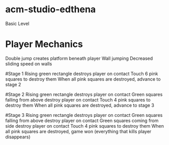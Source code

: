 # acm-studio-edthena

Basic Level

# Player Mechanics
Double jump creates platform beneath player
Wall jumping
Decreased sliding speed on walls

#Stage 1
Rising green rectangle destroys player on contact
Touch 6 pink squares to destroy them
When all pink squares are destroyed, advance to stage 2

#Stage 2
Rising green rectangle destroys player on contact
Green squares falling from above destroy player on contact
Touch 4 pink squares to destroy them
When all pink squares are destroyed, advance to stage 3

#Stage 3
Rising green rectangle destroys player on contact
Green squares falling from above destroy player on contact
Green squares coming from side destroy player on contact
Touch 4 pink squares to destroy them
When all pink squares are destroyed, game won (everything that kills player disappears)
